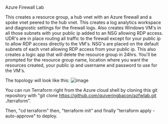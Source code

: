 Azure Firewall Lab

This creates a resource group, a hub vnet with an Azure firewall and a spoke vnet peered to the hub vnet. This creates a log analytics workspace and diagnostic settings for the firewall logs. Also creates Windows VM's in all those subnets with your public ip added to an NSG allowing RDP access. UDR's are in place routing all traffic to the firewall except for your public ip to allow RDP access directly to the VM's. NSG's are placed on the default subnets of each vnet allowing RDP access from your public ip. This also creates a logic app that will delete the resource group in 24hrs. You'll be prompted for the resource group name, location where you want the resources created, your public ip and username and password to use for the VM's.

The topology will look like this:
![image](https://github.com/quiveringbacon/azfwlab/assets/128983862/91861752-3f05-4b31-96af-b1799a21b43c)

You can run Terraform right from the Azure cloud shell by cloning this git repository with "git clone https://github.com/quiveringbacon/azfwlab.git ./terraform".

Then, "cd terraform" then, "terraform init" and finally "terraform apply -auto-approve" to deploy.
